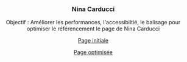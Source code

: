 
<div align="center">

  <h3 align="center">Nina Carducci</h3>

  <p> Objectif : Améliorer les performances, l'accessibiltié, le balisage pour optimiser le référencement le page de Nina Carducci </p>

  <a href="https://ninacarducci.github.io/">Page initiale</a>

  <a href="https://coge92.github.io/NinaCarducci/">Page optimisée</a>
